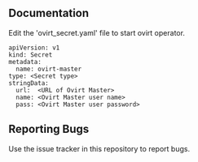 ## Documentation

Edit the 'ovirt_secret.yaml' file to start ovirt operator.

```
apiVersion: v1
kind: Secret
metadata:
  name: ovirt-master
type: <Secret type>
stringData:
  url:  <URL of Ovirt Master>
  name: <Ovirt Master user name>
  pass: <Ovirt Master user password>
```

## Reporting Bugs

Use the issue tracker in this repository to report bugs.
